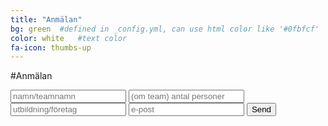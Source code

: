 ```yaml
---
title: "Anmälan"
bg: green  #defined in _config.yml, can use html color like '#0fbfcf'
color: white   #text color
fa-icon: thumbs-up
---
```


#Anmälan

<form method="POST" action="//formspree.io/evelina.olsson@hiq.se">
    <input type="text" name="name" placeholder="namn/teamnamn">
    <input type="text" name="persons" placeholder="(om team) antal personer">
    <input type="text" name="company" placeholder="utbildning/företag">
    <input type="email" name="_replyto" placeholder="e-post">
    <input type="hidden" name="_subject" value="SmartNorrkoping sign up" />
    <input type="hidden" name="_next" value="http://hiqlabs.se/smartnorrkoping/" />
    <input  type="submit" value="Send">
</form>